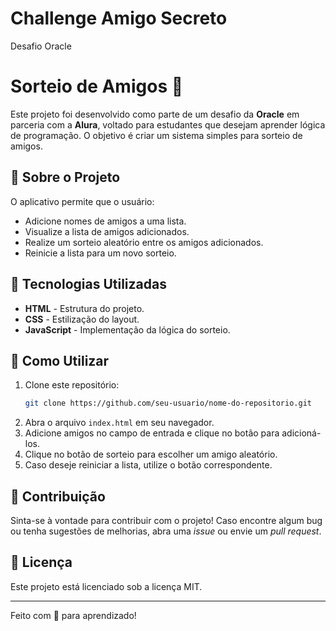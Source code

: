 # Challenge Amigo Secreto
Desafio Oracle
# Sorteio de Amigos 🎲

Este projeto foi desenvolvido como parte de um desafio da **Oracle** em parceria com a **Alura**, voltado para estudantes que desejam aprender lógica de programação. O objetivo é criar um sistema simples para sorteio de amigos.

## 🚀 Sobre o Projeto

O aplicativo permite que o usuário:
- Adicione nomes de amigos a uma lista.
- Visualize a lista de amigos adicionados.
- Realize um sorteio aleatório entre os amigos adicionados.
- Reinicie a lista para um novo sorteio.

## 📌 Tecnologias Utilizadas

- **HTML** - Estrutura do projeto.
- **CSS** - Estilização do layout.
- **JavaScript** - Implementação da lógica do sorteio.

## 🎯 Como Utilizar

1. Clone este repositório:
   ```bash
   git clone https://github.com/seu-usuario/nome-do-repositorio.git
   ```
2. Abra o arquivo `index.html` em seu navegador.
3. Adicione amigos no campo de entrada e clique no botão para adicioná-los.
4. Clique no botão de sorteio para escolher um amigo aleatório.
5. Caso deseje reiniciar a lista, utilize o botão correspondente.

## 🤝 Contribuição

Sinta-se à vontade para contribuir com o projeto! Caso encontre algum bug ou tenha sugestões de melhorias, abra uma *issue* ou envie um *pull request*.

## 📄 Licença

Este projeto está licenciado sob a licença MIT.

---

Feito com 💙 para aprendizado!


